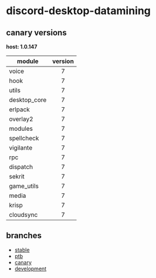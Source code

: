# discord-desktop-datamining

## canary versions

**host: 1.0.147**

| module | version |
| ------ | :-----: |
| voice | 7 |
| hook | 7 |
| utils | 7 |
| desktop_core | 7 |
| erlpack | 7 |
| overlay2 | 7 |
| modules | 7 |
| spellcheck | 7 |
| vigilante | 7 |
| rpc | 7 |
| dispatch | 7 |
| sekrit | 7 |
| game_utils | 7 |
| media | 7 |
| krisp | 7 |
| cloudsync | 7 |

## branches

- [stable](https://github.com/OpenAsar/discord-desktop-datamining/tree/stable)
- [ptb](https://github.com/OpenAsar/discord-desktop-datamining/tree/ptb)
- [canary](https://github.com/OpenAsar/discord-desktop-datamining/tree/canary)
- [development](https://github.com/OpenAsar/discord-desktop-datamining/tree/development)
